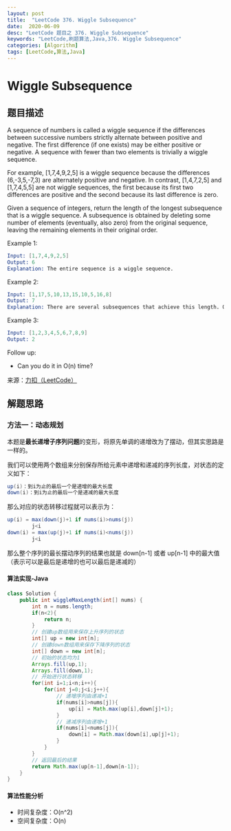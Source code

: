 ```yaml
---
layout: post
title:  "LeetCode 376. Wiggle Subsequence"
date:  2020-06-09
desc: "LeetCode 题目之 376. Wiggle Subsequence"
keywords: "LeetCode,刷题算法,Java,376. Wiggle Subsequence"
categories: [Algorithm]
tags: [LeetCode,算法,Java]
---
```

# Wiggle Subsequence

## 题目描述

A sequence of numbers is called a wiggle sequence if the differences between successive numbers strictly alternate between positive and negative. The first difference (if one exists) may be either positive or negative. A sequence with fewer than two elements is trivially a wiggle sequence.

For example, [1,7,4,9,2,5] is a wiggle sequence because the differences (6,-3,5,-7,3) are alternately positive and negative. In contrast, [1,4,7,2,5] and [1,7,4,5,5] are not wiggle sequences, the first because its first two differences are positive and the second because its last difference is zero.

Given a sequence of integers, return the length of the longest subsequence that is a wiggle sequence. A subsequence is obtained by deleting some number of elements (eventually, also zero) from the original sequence, leaving the remaining elements in their original order.

Example 1:

```s
Input: [1,7,4,9,2,5]
Output: 6
Explanation: The entire sequence is a wiggle sequence.
```

Example 2:

```s
Input: [1,17,5,10,13,15,10,5,16,8]
Output: 7
Explanation: There are several subsequences that achieve this length. One is [1,17,10,13,10,16,8].
```

Example 3:

```s
Input: [1,2,3,4,5,6,7,8,9]
Output: 2
```

Follow up:
- Can you do it in O(n) time?

来源：[力扣（LeetCode）](https://leetcode-cn.com/problems/wiggle-subsequence)

## 解题思路

### 方法一：动态规划

本题是**最长递增子序列问题**的变形，将原先单调的递增改为了摆动，但其实思路是一样的。

我们可以使用两个数组来分别保存所给元素中递增和递减的序列长度，对状态的定义如下：

```java
up(i)：到i为止的最后一个是递增的最大长度
down(i)：到i为止的最后一个是递减的最大长度
```

那么对应的状态转移过程就可以表示为：

```java
up(i) = max(down(j)+1 if nums(i)>nums(j))
        j<i
down(i) = max(up(j)+1 if nums(i)<nums(j))
        j<i
```

那么整个序列的最长摆动序列的结果也就是 down[n-1] 或者 up[n-1] 中的最大值（表示可以是最后是递增的也可以最后是递减的）

#### 算法实现-Java

```java
class Solution {
    public int wiggleMaxLength(int[] nums) {
        int n = nums.length;
        if(n<2){
            return n;
        }
        // 创建up数组用来保存上升序列的状态
        int[] up = new int[n];
        // 创建down数组用来保存下降序列的状态
        int[] down = new int[n];
        // 初始的状态均为1
        Arrays.fill(up,1);
        Arrays.fill(down,1);
        // 开始进行状态转移
        for(int i=1;i<n;i++){
            for(int j=0;j<i;j++){
                // 递增序列由递减+1
                if(nums[i]>nums[j]){
                    up[i] = Math.max(up[i],down[j]+1);
                }
                // 递减序列由递增+1
                if(nums[i]<nums[j]){
                    down[i] = Math.max(down[i],up[j]+1);
                }
            }
        }
        // 返回最后的结果
        return Math.max(up[n-1],down[n-1]);
    }
}
```

#### 算法性能分析

- 时间复杂度：O(n^2)
- 空间复杂度：O(n)
